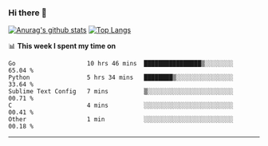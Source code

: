### Hi there 👋

<!--
**Yiwen-Chan/Yiwen-Chan** is a ✨ _special_ ✨ repository because its `README.md` (this file) appears on your GitHub profile.

Here are some ideas to get you started:

- 🔭 I’m currently working on ...
- 🌱 I’m currently learning ...
- 👯 I’m looking to collaborate on ...
- 🤔 I’m looking for help with ...
- 💬 Ask me about ...
- 📫 How to reach me: ...
- 😄 Pronouns: ...
- ⚡ Fun fact: ...
-->
[![Anurag's github stats](https://github-readme-stats.vercel.app/api?username=Yiwen-Chan)](https://github.com/anuraghazra/github-readme-stats)
[![Top Langs](https://github-readme-stats.vercel.app/api/top-langs/?username=Yiwen-Chan)](https://github.com/anuraghazra/github-readme-stats)

📊 **This week I spent my time on**
<!--START_SECTION:waka-->
```text
Go                    10 hrs 46 mins  ████████████████▒░░░░░░░░   65.04 % 
Python                5 hrs 34 mins   ████████▒░░░░░░░░░░░░░░░░   33.64 % 
Sublime Text Config   7 mins          ▒░░░░░░░░░░░░░░░░░░░░░░░░   00.71 % 
C                     4 mins          ░░░░░░░░░░░░░░░░░░░░░░░░░   00.41 % 
Other                 1 min           ░░░░░░░░░░░░░░░░░░░░░░░░░   00.18 % 
```
<!--END_SECTION:waka-->

***

